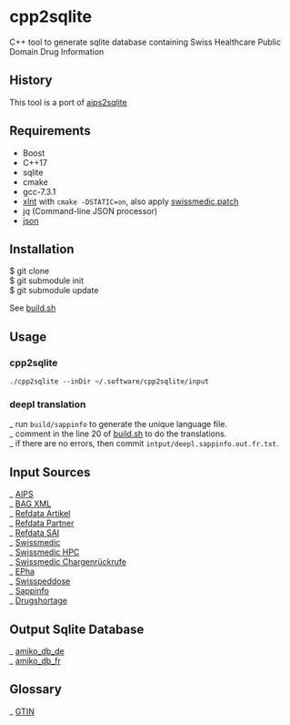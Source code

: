 # cpp2sqlite
C++ tool to generate sqlite database containing Swiss Healthcare Public Domain Drug Information
## History
This tool is a port of [aips2sqlite](https://github.com/zdavatz/aips2sqlite)
## Requirements

- Boost
- C++17
- sqlite
- cmake
- gcc-7.3.1
- [xlnt](https://github.com/tfussell/xlnt) with `cmake -DSTATIC=on`, also apply [swissmedic.patch](https://github.com/zdavatz/cpp2sqlite/files/3584890/swissmedic.patch.txt)
- jq (Command-line JSON processor)
- [json](https://github.com/nlohmann/json.git)

## Installation
$ git clone\
$ git submodule init\
$ git submodule update

See [build.sh](https://github.com/zdavatz/cpp2sqlite/blob/master/scripts/build.sh)
## Usage
### cpp2sqlite
`./cpp2sqlite --inDir ~/.software/cpp2sqlite/input`
### deepl translation
_ run `build/sappinfo` to generate the unique language file.\
_ comment in the line 20 of [build.sh](https://github.com/zdavatz/cpp2sqlite/blob/master/scripts/build.sh#L20) to do the translations.\
_ if there are no errors, then commit `intput/deepl.sappinfo.out.fr.txt`.
## Input Sources
_ [AIPS](http://download.swissmedicinfo.ch)\
_ [BAG XML](http://www.spezialitätenliste.ch/File.axd?file=XMLPublications.zip)\
_ [Refdata Artikel](https://www.refdata.ch/de/artikel/abfrage/artikel-refdatabase-gtin)\
_ [Refdata Partner](https://www.refdata.ch/de/partner/abfrage/partner-refdatabase-gln)\
_ [Refdata SAI](https://sai.refdata.ch/download)\
_ [Swissmedic](https://www.swissmedic.ch/dam/swissmedic/de/dokumente/listen/excel-version_zugelasseneverpackungen.xlsx.download.xlsx/excel-version_zugelasseneverpackungen.xlsx)\
_ [Swissmedic HPC](https://www.swissmedic.ch/swissmedic/de/home/humanarzneimittel/marktueberwachung/health-professional-communication--hpc-.html)\
_ [Swissmedic Chargenrückrufe](https://www.swissmedic.ch/swissmedic/de/home/humanarzneimittel/marktueberwachung/qualitaetsmaengel-und-chargenrueckrufe/chargenrueckrufe.html)\
_ [EPha](http://download.epha.ch/data/matrix/matrix.csv)\
_ [Swisspeddose](https://swisspeddose.ch)\
_ [Sappinfo](https://sappinfo.ch)\
_ [Drugshortage](https://Drugshortage)
## Output Sqlite Database
_ [amiko_db_de](http://pillbox.oddb.org/amiko_db_full_idx_de.zip)\
_ [amiko_db_fr](http://pillbox.oddb.org/amiko_db_full_idx_fr.zip)
## Glossary
_ [GTIN](http://www.ywesee.com/Main/EANCode)
